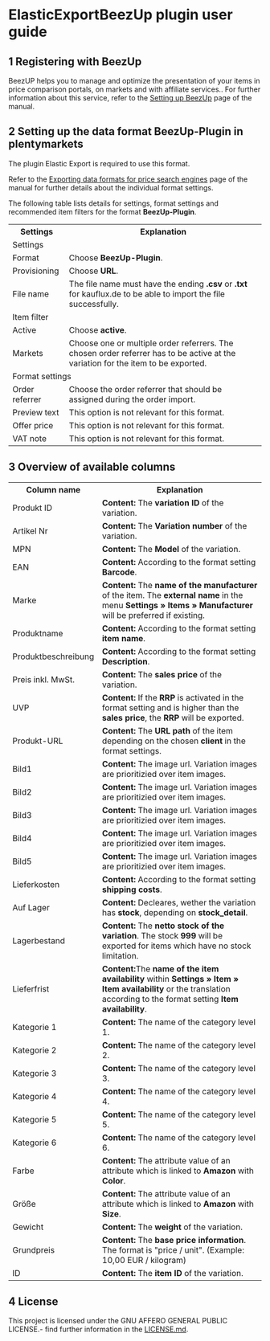 
# ElasticExportBeezUp plugin user guide

<div class="container-toc"></div>

## 1 Registering with BeezUp

BeezUP helps you to manage and optimize the presentation of your items in price comparison portals, on markets and with affiliate services.. For further information about this service, refer to the [Setting up BeezUp](https://www.plentymarkets.co.uk/manual/client-store/standard/external-services/beezup/) page of the manual.

## 2 Setting up the data format BeezUp-Plugin in plentymarkets

The plugin Elastic Export is required to use this format.

Refer to the [Exporting data formats for price search engines](https://knowledge.plentymarkets.com/en/basics/data-exchange/exporting-data#30) page of the manual for further details about the individual format settings.

The following table lists details for settings, format settings and recommended item filters for the format **BeezUp-Plugin**.
<table>
    <tr>
        <th>
            Settings
        </th>
        <th>
            Explanation
        </th>
    </tr>
    <tr>
        <td class="th" colspan="2">
            Settings
        </td>
    </tr>
    <tr>
        <td>
            Format
        </td>
        <td>
            Choose <b>BeezUp-Plugin</b>.
        </td>        
    </tr>
    <tr>
        <td>
            Provisioning
        </td>
        <td>
            Choose <b>URL</b>.
        </td>        
    </tr>
    <tr>
        <td>
            File name
        </td>
        <td>
            The file name must have the ending <b>.csv</b> or <b>.txt</b> for kauflux.de to be able to import the file successfully.
        </td>        
    </tr>
    <tr>
        <td class="th" colspan="2">
            Item filter
        </td>
    </tr>
    <tr>
        <td>
            Active
        </td>
        <td>
            Choose <b>active</b>.
        </td>        
    </tr>
    <tr>
        <td>
            Markets
        </td>
        <td>
            Choose one or multiple order referrers. The chosen order referrer has to be active at the variation for the item to be exported.
        </td>        
    </tr>
    <tr>
        <td class="th" colspan="2">
            Format settings
        </td>
    </tr>
    <tr>
        <td>
            Order referrer
        </td>
        <td>
            Choose the order referrer that should be assigned during the order import.
        </td>        
    </tr>
    <tr>
        <td>
            Preview text
        </td>
        <td>
            This option is not relevant for this format.
        </td>        
    </tr>
    <tr>
        <td>
            Offer price
        </td>
        <td>
            This option is not relevant for this format.
        </td>        
    </tr>
    <tr>
        <td>
            VAT note
        </td>
        <td>
            This option is not relevant for this format.
        </td>        
    </tr>
</table>

## 3 Overview of available columns

<table>
    <tr>
        <th>
			Column name
		</th>
		<th>
			Explanation
		</th>
    </tr>
    <tr>
		<td>
			Produkt ID
		</td>
		<td>
			<b>Content:</b> The <b>variation ID</b> of the variation.
		</td>        
	</tr>
	<tr>
		<td>
			Artikel Nr
		</td>
		<td>
			<b>Content:</b> The <b>Variation number</b> of the variation.
		</td>        
	</tr>
	<tr>
		<td>
			MPN
		</td>
		<td>
			<b>Content:</b> The <b>Model</b> of the variation.
		</td>        
	</tr>
	<tr>
		<td>
			EAN
		</td>
		<td>
			<b>Content:</b> According to the format setting <b>Barcode</b>.
		</td>        
	</tr>
	<tr>
		<td>
			Marke
		</td>
		<td>
			<b>Content:</b> The <b>name of the manufacturer</b> of the item. The <b>external name</b> in the menu <b>Settings » Items » Manufacturer</b> will be preferred if existing.
		</td>        
	</tr>
	<tr>
		<td>
			Produktname
		</td>
		<td>
			<b>Content:</b> According to the format setting <b>item name</b>.
		</td>        
	</tr>
	<tr>
		<td>
			Produktbeschreibung
		</td>
		<td>
			<b>Content:</b> According to the format setting <b>Description</b>.
		</td>        
	</tr>
	<tr>
		<td>
			Preis inkl. MwSt.
		</td>
		<td>
			<b>Content:</b> The <b>sales price</b> of the variation.
		</td>        
	</tr>
	<tr>
		<td>
			UVP
		</td>
		<td>
			<b>Content:</b> If the <b>RRP</b> is activated in the format setting and is higher than the <b>sales price</b>, the <b>RRP</b> will be exported.
		</td>        
	</tr>
	<tr>
		<td>
			Produkt-URL
		</td>
		<td>
			<b>Content:</b> The <b>URL path</b> of the item depending on the chosen <b>client</b> in the format settings.
		</td>        
	</tr>
	<tr>
		<td>
			Bild1
		</td>
		<td>
			<b>Content:</b> The image url. Variation images are prioritizied over item images.
		</td>        
	</tr>
	<tr>
		<td>
			Bild2
		</td>
		<td>
			<b>Content:</b> The image url. Variation images are prioritizied over item images.
		</td>        
	</tr>
	<tr>
		<td>
			Bild3
		</td>
		<td>
			<b>Content:</b> The image url. Variation images are prioritizied over item images.
		</td>        
	</tr>
	<tr>
		<td>
			Bild4
		</td>
		<td>
			<b>Content:</b> The image url. Variation images are prioritizied over item images.
		</td>        
	</tr>
	<tr>
		<td>
			Bild5
		</td>
		<td>
			<b>Content:</b> The image url. Variation images are prioritizied over item images.
		</td>        
	</tr>
	<tr>
		<td>
			Lieferkosten
		</td>
		<td>
			<b>Content:</b> According to the format setting <b>shipping costs</b>.
		</td>        
	</tr>
	<tr>
		<td>
			Auf Lager
		</td>
		<td>
			<b>Content:</b> Decleares, wether the variation has <b>stock</b>, depending on <b>stock_detail</b>.
		</td>        
	</tr>
	<tr>
		<td>
			Lagerbestand
		</td>
		<td>
			<b>Content:</b> The <b>netto stock of the variation</b>. The stock <b>999</b> will be exported for items which have no stock limitation.
		</td>        
	</tr>
	<tr>
		<td>
			Lieferfrist
		</td>
		<td>
			<b>Content:</b>The <b>name of the item availability</b> within <b>Settings » Item » Item availability</b> or the translation according to the format setting <b>Item availability</b>.
		</td>        
	</tr>
	<tr>
		<td>
			Kategorie 1
		</td>
		<td>
			<b>Content:</b> The name of the category level 1.
		</td>        
	</tr>
	<tr>
		<td>
			Kategorie 2
		</td>
		<td>
			<b>Content:</b> The name of the category level 2.
		</td>        
	</tr>
	<tr>
		<td>
			Kategorie 3
		</td>
		<td>
			<b>Content:</b> The name of the category level 3.
		</td>        
	</tr>
	<tr>
		<td>
			Kategorie 4
		</td>
		<td>
			<b>Content:</b> The name of the category level 4.
		</td>        
	</tr>
	<tr>
		<td>
			Kategorie 5
		</td>
		<td>
			<b>Content:</b> The name of the category level 5.
		</td>        
	</tr>
	<tr>
		<td>
			Kategorie 6
		</td>
		<td>
			<b>Content:</b> The name of the category level 6.
		</td>        
	</tr>
	<tr>
		<td>
			Farbe
		</td>
		<td>
			<b>Content:</b> The attribute value of an attribute which is linked to <b>Amazon</b> with <b>Color</b>. 
		</td>        
	</tr>
	<tr>
		<td>
			Größe
		</td>
		<td>
			<b>Content:</b> The attribute value of an attribute which is linked to <b>Amazon</b> with <b>Size</b>.
		</td>        
	</tr>
    <tr>
		<td>
			Gewicht
		</td>
		<td>
			<b>Content:</b> The <b>weight</b> of the variation.
		</td>        
	</tr>
	<tr>
		<td>
			Grundpreis
		</td>
		<td>
			<b>Content:</b> The <b>base price information</b>. The format is "price / unit". (Example: 10,00 EUR / kilogram)
		</td>        
	</tr>
	<tr>
		<td>
			ID
		</td>
		<td>
			<b>Content:</b> The <b>item ID</b> of the variation.
		</td>        
	</tr>
</table>

## 4 License

This project is licensed under the GNU AFFERO GENERAL PUBLIC LICENSE.- find further information in the [LICENSE.md](https://github.com/plentymarkets/plugin-elastic-export-beeup/blob/master/LICENSE.md).
